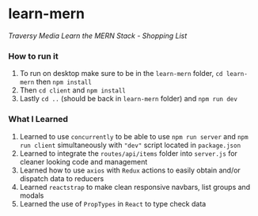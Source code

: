 # learn-mern
*Traversy Media Learn the MERN Stack - Shopping List*

### How to run it
1. To run on desktop make sure to be in the `learn-mern` folder, `cd learn-mern` then `npm install`
2. Then `cd client` and `npm install`
3. Lastly `cd ..` (should be back in `learn-mern` folder) and `npm run dev`

### What I Learned
1. Learned to use `concurrently` to be able to use `npm run server` and `npm run client` simultaneously with `"dev"` script located in `package.json`
2. Learned to integrate the `routes/api/items` folder into `server.js` for cleaner looking code and management
3. Learned how to use `axios` with `Redux` actions to easily obtain and/or dispatch data to reducers
4. Learned `reactstrap` to make clean responsive navbars, list groups and modals
5. Learned the use of `PropTypes` in `React` to type check data
